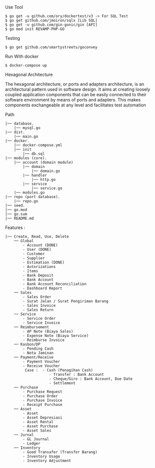 Use Tool

    $ go get -u github.com/ory/dockertest/v3 -> For SQL Test
    $ go get github.com/jmoiron/sqlx [Lib SQL]
    $ go get -u github.com/gin-gonic/gin [API]
    $ go mod init REVAMP-PHP-GO


Testing

    $ go get github.com/smartystreets/goconvey

Run With docker

    $ docker-compose up

Hexagonal Architecture  

The hexagonal architecture, or ports and adapters architecture, is an architectural pattern used in software design. It aims at creating loosely coupled application components that can be easily connected to their software environment by means of ports and adapters. This makes components exchangeable at any level and facilitates test automation

Path

    |── database.
        |── mysql.go
    |── dist.
        |── main.go
    |── docker.
        |── docker-compose.yml
        |── init
            |── db.sql
    |── modules (core).
        |── account (domain module)
            |── domain
                |── domain.go
            |── handler
                |── http.go
            |── service
                |── service.go
        |── modules.go
    |── repo (port database).
        |── repo.go
    |── seed.
    |── go.mod
    |── go.sum
    |── README.md


Features :

    |── Create, Read, Use, Delete
        ── Global
            - Account (DONE)
            - User (DONE)
            - Customer
            - Supplier
            - Estimation (DONE)
            - Autorizations
            - Items
            - Bank Deposit
            - Bank Account
            - Bank Account Reconciliation
            - Dashboard Report
        ── Sales
            - Sales Order
            - Surat Jalan / Surat Pengiriman Barang
            - Sales Invoice
            - Sales Return
        ── Service
            - Service Order
            - Service Invoice
        ── Reimbursement
            - AP Note (Biaya Sales)
            - Expense Note (Biaya Service)
            - Reimburse Invoice
        ── Kasbon/DP
            - Pending Cash
            - Nota Jaminan
        ── Payment/Receive
            - Payment Voucher
            - Receive Voucher
             Case :  - Cash (Penagihan Cash)
                        - Transfer : Bank Account
                        - Cheque/Giro : Bank Account, Due Date
                        - Settlement  
        ── Purchase
            - Purchase Request
            - Purchase Order
            - Purchase Invoice
            - Receipt Purchase
        ── Asset
            - Asset
            - Asset Depresiasi
            - Asset Rental
            - Asset Purchase
            - Asset Sales
        ── Jurnal
            - GL Journal
            - Ledger
        ── Inventory
            - Good Transafer (Transfer Barang)
            - Inventory Usage
            - Inventory Adjustment
